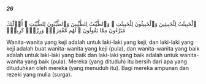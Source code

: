 ##### 26

<span class="ayah">ٱلْخَبِيثَٰتُ لِلْخَبِيثِينَ وَٱلْخَبِيثُونَ لِلْخَبِيثَٰتِ ۖ وَٱلطَّيِّبَٰتُ لِلطَّيِّبِينَ وَٱلطَّيِّبُونَ لِلطَّيِّبَٰتِ ۚ أُو۟لَٰٓئِكَ مُبَرَّءُونَ مِمَّا يَقُولُونَ ۖ لَهُم مَّغْفِرَةٌۭ وَرِزْقٌۭ كَرِيمٌۭ</span>

<span class="ayah_translation">Wanita-wanita yang keji adalah untuk laki-laki yang keji, dan laki-laki yang keji adalah buat wanita-wanita yang keji (pula), dan wanita-wanita yang baik adalah untuk laki-laki yang baik dan laki-laki yang baik adalah untuk wanita-wanita yang baik (pula). Mereka (yang dituduh) itu bersih dari apa yang dituduhkan oleh mereka (yang menuduh itu). Bagi mereka ampunan dan rezeki yang mulia (surga).</span>
